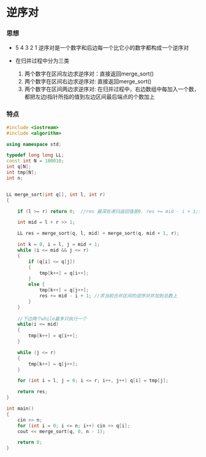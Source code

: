 # 逆序对

### 思想

* 5 4 3 2 1 逆序对是一个数字和后边每一个比它小的数字都构成一个逆序对

* 在归并过程中分为三类   
    1. 两个数字在区间左边求逆序对：直接返回merge_sort()   
    2. 两个数字在区间右边求逆序对: 直接返回merge_sort()
    3. 两个数字在区间两边求逆序对: 在归并过程中，右边数组中每加入一个数，都把左边i指针所指的值到左边区间最后端点的个数加上

### 特点


```c++
#include <iostream>
#include <algorithm>

using namespace std;

typedef long long LL;
const int N = 100010;
int q[N];
int tmp[N];
int n;


LL merge_sort(int q[], int l, int r)
{

    if (l >= r) return 0;  //res 最深处递归返回值是0. res += mid - i + 1;会逐层返回

    int mid = l + r >> 1;

    LL res = merge_sort(q, l, mid) + merge_sort(q, mid + 1, r);

    int k = 0, i = l, j = mid + 1;
    while (i <= mid && j <= r)
    {
        if (q[i] <= q[j])
        {
            tmp[k++] = q[i++];
        }
        else {
            tmp[k++] = q[j++];
            res += mid - i + 1; //求当前合并区间的逆序对并加到总数上
        } 
    }
    
    //下边两个while最多只执行一个
    while(i <= mid)
    {
        tmp[k++] = q[i++];
    }

    while (j <= r)
    {
        tmp[k++] = q[j++];
    }

    for (int i = l, j = 0; i <= r; i++, j++) q[i] = tmp[j]; 

    return res;
}

int main()
{
    cin >> n;
    for (int i = 0; i <= n; i++) cin >> q[i];
    cout << merge_sort(q, 0, n - 1);

    return 0;
}




```

